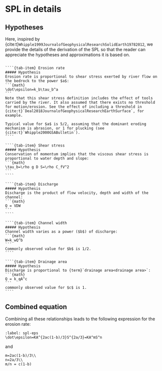 # SPL in details

## Hypotheses

Here, inspired by {cite:t}`Whipple1999JournalofGeophysicalResearchSolidEarth19782012`, we provide the details of the derivation of the SPL so that the reader can appreciate the hypotheses and approximations it is based on.

`````{tab-set}

````{tab-item} Erosion rate
##### Hypothesis
Erosion rate is proportional to shear stress exerted by river flow on the bedrock to the power $a$:
```{math}
\dot\epsilon=k_b\tau_b^a
```
Note that this shear stress definition includes the effect of tools carried by the river. It also assumed that there exists no threshold for motion/erosion. See the effect of including a threshold in {cite:t}`Deal2018JournalofGeophysicalResearchEarthSurface`, for example.

Typical value for $a$ is 5/2, assuming that the dominant eroding mechanism is abrasion, or 1 for plucking (see {cite:t}`Whipple2000GSABulletin`).
````

````{tab-item} Shear stress
##### Hypothesis
Conservation of momentum implies that the viscous shear stress is proportional to water depth and slope:
```{math}
\tau_b=\rho g D S=\rho C_fV^2
```
````

````{tab-item} Discharge
##### Hypothesis
Discharge is the product of flow velocity, depth and width of the channel:
```{math}
Q = VDW
```
````

````{tab-item} Channel width
##### Hypothesis
Channel width varies as a power ($b$) of discharge:
```{math}
W=k_wQ^b
```
Commonly observed value for $b$ is 1/2.
````

````{tab-item} Drainage area
##### Hypothesis
Discharge is proportional to {term}`drainage area<drainage area>`:
```{math}
Q = k_qA^c
```
commonly observed value for $c$ is 1.
````

`````

## Combined equation

Combining all these relationships leads to the following expression for the erosion rate:
```{math}
:label: spl-eps
\dot\epsilon=KA^{2ac(1-b)/3}S^{2a/3}=KA^mS^n
```
and
```{math}
m=2ac(1-b)/3\\
n=2a/3\\
m/n = c(1-b)
```
